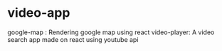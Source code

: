 # video-app

google-map : Rendering google map using react
video-player: A video search app made on react using youtube api
